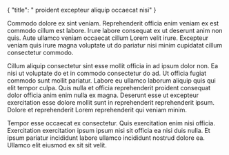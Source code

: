 {
  "title": " proident excepteur aliquip occaecat nisi"
}

Commodo dolore ex sint veniam. Reprehenderit officia enim veniam ex est commodo cillum est labore. Irure labore consequat ex ut deserunt anim non quis. Aute ullamco veniam occaecat cillum Lorem velit irure. Excepteur veniam quis irure magna voluptate ut do pariatur nisi minim cupidatat cillum consectetur commodo.

Cillum aliquip consectetur sint esse mollit officia in ad ipsum dolor non. Ea nisi ut voluptate do et in commodo consectetur do ad. Ut officia fugiat commodo sunt mollit pariatur. Labore eu ullamco laborum aliquip quis qui elit tempor culpa. Quis nulla et officia reprehenderit proident consequat dolor officia anim enim nulla ex magna. Deserunt esse ut excepteur exercitation esse dolore mollit sunt in reprehenderit reprehenderit ipsum. Dolore et reprehenderit Lorem reprehenderit qui veniam minim.

Tempor esse occaecat ex consectetur. Quis exercitation enim nisi officia. Exercitation exercitation ipsum ipsum nisi sit officia ea nisi duis nulla. Et ipsum pariatur incididunt labore ullamco incididunt nostrud dolore ea. Ullamco elit eiusmod ex sit sit velit.